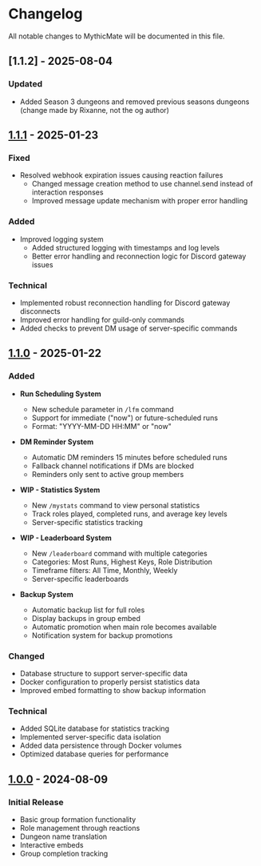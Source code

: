 # Changelog

All notable changes to MythicMate will be documented in this file.

## [1.1.2] - 2025-08-04

### Updated
- Added Season 3 dungeons and removed previous seasons dungeons (change made by Rixanne, not the og author)

## [1.1.1] - 2025-01-23

### Fixed
- Resolved webhook expiration issues causing reaction failures
  - Changed message creation method to use channel.send instead of interaction responses
  - Improved message update mechanism with proper error handling

### Added
- Improved logging system
  - Added structured logging with timestamps and log levels
  - Better error handling and reconnection logic for Discord gateway issues

### Technical
- Implemented robust reconnection handling for Discord gateway disconnects
- Improved error handling for guild-only commands
- Added checks to prevent DM usage of server-specific commands

## [1.1.0] - 2025-01-22

### Added
- **Run Scheduling System**
  - New schedule parameter in `/lfm` command
  - Support for immediate ("now") or future-scheduled runs
  - Format: "YYYY-MM-DD HH:MM" or "now"

- **DM Reminder System**
  - Automatic DM reminders 15 minutes before scheduled runs
  - Fallback channel notifications if DMs are blocked
  - Reminders only sent to active group members

- **WIP - Statistics System**
  - New `/mystats` command to view personal statistics
  - Track roles played, completed runs, and average key levels
  - Server-specific statistics tracking

- **WIP - Leaderboard System**
  - New `/leaderboard` command with multiple categories
  - Categories: Most Runs, Highest Keys, Role Distribution
  - Timeframe filters: All Time, Monthly, Weekly
  - Server-specific leaderboards

- **Backup System**
  - Automatic backup list for full roles
  - Display backups in group embed
  - Automatic promotion when main role becomes available
  - Notification system for backup promotions

### Changed
- Database structure to support server-specific data
- Docker configuration to properly persist statistics data
- Improved embed formatting to show backup information

### Technical
- Added SQLite database for statistics tracking
- Implemented server-specific data isolation
- Added data persistence through Docker volumes
- Optimized database queries for performance

## [1.0.0] - 2024-08-09

### Initial Release
- Basic group formation functionality
- Role management through reactions
- Dungeon name translation
- Interactive embeds
- Group completion tracking

[1.1.1]: https://github.com/YourUsername/MythicMate/compare/v1.1.0...v1.1.1
[1.1.0]: https://github.com/YourUsername/MythicMate/compare/v1.0.0...v1.1.0
[1.0.0]: https://github.com/YourUsername/MythicMate/releases/tag/v1.0.0 
